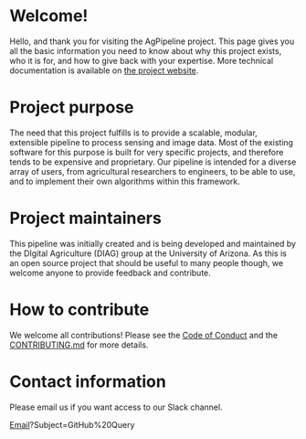 # Welcome! 

Hello, and thank you for visiting the AgPipeline project. 
This page gives you all the basic information you need to know about why this project exists, who it is for, and how to give back with your expertise. 
More technical documentation is available on [the project website](https://agpipeline.github.io/). 

# Project purpose

The need that this project fulfills is to provide a scalable, modular, extensible pipeline to process sensing and image data. 
Most of the existing software for this purpose is built for very specific projects, and therefore tends to be expensive and proprietary. 
Our pipeline is intended for a diverse array of users, from agricultural researchers to engineers, to be able to use, and to implement their own algorithms within this framework. 

# Project maintainers

This pipeline was initially created and is being developed and maintained by the DIgital Agriculture (DIAG) group at the University of Arizona. 
As this is an open source project that should be useful to many people though, we welcome anyone to provide feedback and contribute. 

# How to contribute

We welcome all contributions! 
Please see the [Code of Conduct](https://github.com/AgPipeline/.github/blob/master/.github/CODE_OF_CONDUCT.md) and the [CONTRIBUTING.md](https://github.com/AgPipeline/.github/blob/master/.github/CONTRIBUTING.md) for more details. 

# Contact information
Please email us if you want access to our Slack channel.

[Email](mailto:dlebauer@email.arizona.edu)?Subject=GitHub%20Query
